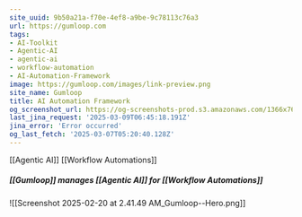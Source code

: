```yaml
---
site_uuid: 9b50a21a-f70e-4ef8-a9be-9c78113c76a3
url: https://gumloop.com
tags:
- AI-Toolkit
- Agentic-AI
- agentic-ai
- workflow-automation
- AI-Automation-Framework
image: https://gumloop.com/images/link-preview.png
site_name: Gumloop
title: AI Automation Framework
og_screenshot_url: https://og-screenshots-prod.s3.amazonaws.com/1366x768/80/false/1b6ec3b8af38d1e248e978c042455b27a2aad3064ca94e0ef2191742410d4d02.jpeg
last_jina_request: '2025-03-09T06:45:18.191Z'
jina_error: 'Error occurred'
og_last_fetch: '2025-03-07T05:20:40.128Z'
---
```


[[Agentic AI]]
[[Workflow Automations]]

##### [[Gumloop]] manages [[Agentic AI]] for [[Workflow Automations]]
![[Screenshot 2025-02-20 at 2.41.49 AM_Gumloop--Hero.png]]
